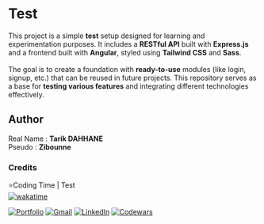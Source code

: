 # Test

This project is a simple **test** setup designed for learning and experimentation purposes. It includes a **RESTful API** built with **Express.js** and a frontend built with **Angular**, styled using **Tailwind CSS** and **Sass**.
<br><br>
The goal is to create a foundation with **ready-to-use** modules (like login, signup, etc.) that can be reused in future projects. This repository serves as a base for **testing various features** and integrating different technologies effectively.

## Author

Real Name : **Tarik DAHHANE**
<br>
Pseudo : **Zibounne**

### Credits

⭐Coding Time | Test
<br>
[![wakatime](https://wakatime.com/badge/user/018ee67a-8597-4af3-ab6a-199ac4f20f9d/project/593ebdcb-ff15-48ed-b746-fce1f03ed950.svg)](https://wakatime.com/badge/user/018ee67a-8597-4af3-ab6a-199ac4f20f9d/project/593ebdcb-ff15-48ed-b746-fce1f03ed950)
<br>

[![Portfolio](https://img.shields.io/badge/Portfolio-%23000000.svg?style=for-the-badge)](https://zibounne.github.io/Portfolio/) [![Gmail](https://img.shields.io/badge/Gmail-D14836?style=for-the-badge&logo=gmail&logoColor=white)](mailto:tarik.dahhane.pro@gmail.com) [![LinkedIn](https://img.shields.io/badge/linkedin-%230077B5.svg?style=for-the-badge&logo=linkedin&logoColor=white)](https://www.linkedin.com/in/tarik-dahhane-0777b3313)  [![Codewars](https://img.shields.io/badge/Codewars-B1361E?style=for-the-badge&logo=codewars&logoColor=grey)](https://www.codewars.com/users/Zibounne)